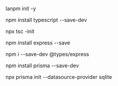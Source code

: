 lanpm init -y

npm install typescript --save-dev

npx tsc -init

npm install express --save

npm i --save-dev @types/express

npm install prisma --save-dev

npx prisma init --datasource-provider sqlite